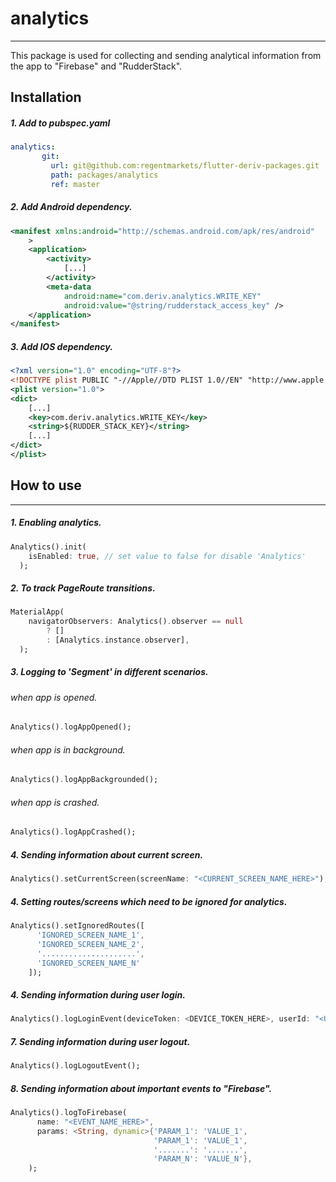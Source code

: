 # analytics
***
This package is used for collecting and sending analytical information from the app to "Firebase" and "RudderStack".
## Installation
##### 1. Add to pubspec.yaml
```yaml
analytics:
       git:
         url: git@github.com:regentmarkets/flutter-deriv-packages.git
         path: packages/analytics
         ref: master
```
##### 2. Add Android dependency.
```xml
<manifest xmlns:android="http://schemas.android.com/apk/res/android"
    >
    <application>
        <activity>
            [...]
        </activity>
        <meta-data
            android:name="com.deriv.analytics.WRITE_KEY"
            android:value="@string/rudderstack_access_key" />
    </application>
</manifest>
```

##### 3. Add IOS dependency.
```xml
<?xml version="1.0" encoding="UTF-8"?>
<!DOCTYPE plist PUBLIC "-//Apple//DTD PLIST 1.0//EN" "http://www.apple.com/DTDs/PropertyList-1.0.dtd">
<plist version="1.0">
<dict>
	[...]
    <key>com.deriv.analytics.WRITE_KEY</key>
    <string>${RUDDER_STACK_KEY}</string>
	[...]
</dict>
</plist>
```

## How to use
***
##### 1. Enabling analytics.
```dart
Analytics().init(
    isEnabled: true, // set value to false for disable 'Analytics'
  );
```
##### 2. To track PageRoute transitions.
```dart
MaterialApp(
    navigatorObservers: Analytics().observer == null
        ? []
        : [Analytics.instance.observer],
  );
```
##### 3. Logging to 'Segment' in different scenarios.
###### when app is  opened.
```dart
Analytics().logAppOpened();
```
###### when app is in background.
```dart
Analytics().logAppBackgrounded();
```
###### when app is crashed.
```dart
Analytics().logAppCrashed();
```

##### 4. Sending information about current screen.
```dart
Analytics().setCurrentScreen(screenName: "<CURRENT_SCREEN_NAME_HERE>");
```
##### 4. Setting routes/screens which need to be ignored for analytics.
```dart
Analytics().setIgnoredRoutes([
      'IGNORED_SCREEN_NAME_1',
      'IGNORED_SCREEN_NAME_2',
      '.....................',
      'IGNORED_SCREEN_NAME_N'
    ]);
```
##### 4. Sending information during user login.
```dart
Analytics().logLoginEvent(deviceToken: <DEVICE_TOKEN_HERE>, userId: "<USER_ID_HERE>");
```
##### 7. Sending information during user logout.
```dart
Analytics().logLogoutEvent();
```
##### 8. Sending information about important events to "Firebase".
```dart
Analytics().logToFirebase(
      name: "<EVENT_NAME_HERE>",
      params: <String, dynamic>{'PARAM_1': 'VALUE_1',
                                'PARAM_1': 'VALUE_1',
                                '.......': '.......',
                                'PARAM_N': 'VALUE_N'},
    );
```
